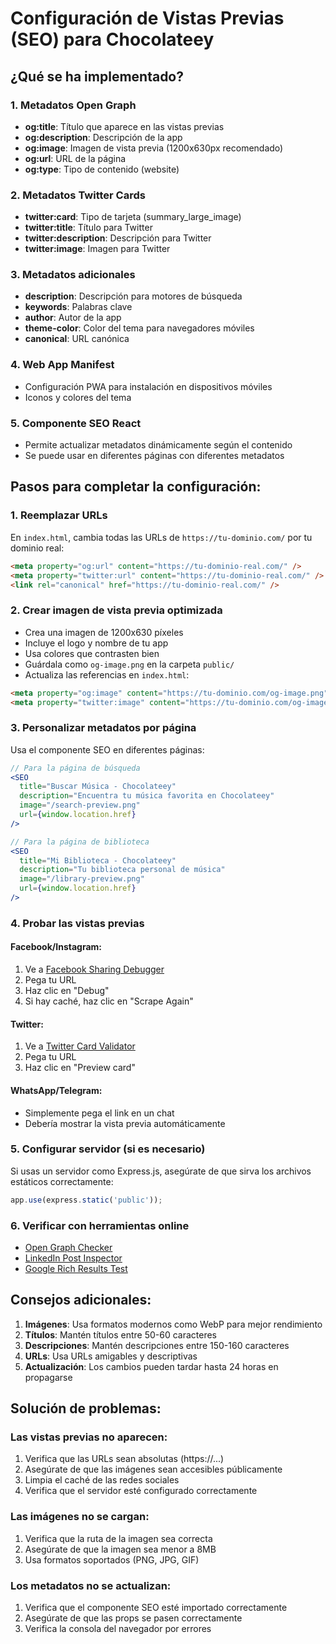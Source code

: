 # Configuración de Vistas Previas (SEO) para Chocolateey

## ¿Qué se ha implementado?

### 1. Metadatos Open Graph

- **og:title**: Título que aparece en las vistas previas
- **og:description**: Descripción de la app
- **og:image**: Imagen de vista previa (1200x630px recomendado)
- **og:url**: URL de la página
- **og:type**: Tipo de contenido (website)

### 2. Metadatos Twitter Cards

- **twitter:card**: Tipo de tarjeta (summary_large_image)
- **twitter:title**: Título para Twitter
- **twitter:description**: Descripción para Twitter
- **twitter:image**: Imagen para Twitter

### 3. Metadatos adicionales

- **description**: Descripción para motores de búsqueda
- **keywords**: Palabras clave
- **author**: Autor de la app
- **theme-color**: Color del tema para navegadores móviles
- **canonical**: URL canónica

### 4. Web App Manifest

- Configuración PWA para instalación en dispositivos móviles
- Iconos y colores del tema

### 5. Componente SEO React

- Permite actualizar metadatos dinámicamente según el contenido
- Se puede usar en diferentes páginas con diferentes metadatos

## Pasos para completar la configuración:

### 1. Reemplazar URLs

En `index.html`, cambia todas las URLs de `https://tu-dominio.com/` por tu dominio real:

```html
<meta property="og:url" content="https://tu-dominio-real.com/" />
<meta property="twitter:url" content="https://tu-dominio-real.com/" />
<link rel="canonical" href="https://tu-dominio-real.com/" />
```

### 2. Crear imagen de vista previa optimizada

- Crea una imagen de 1200x630 píxeles
- Incluye el logo y nombre de tu app
- Usa colores que contrasten bien
- Guárdala como `og-image.png` en la carpeta `public/`
- Actualiza las referencias en `index.html`:

```html
<meta property="og:image" content="https://tu-dominio.com/og-image.png" />
<meta property="twitter:image" content="https://tu-dominio.com/og-image.png" />
```

### 3. Personalizar metadatos por página

Usa el componente SEO en diferentes páginas:

```jsx
// Para la página de búsqueda
<SEO
  title="Buscar Música - Chocolateey"
  description="Encuentra tu música favorita en Chocolateey"
  image="/search-preview.png"
  url={window.location.href}
/>

// Para la página de biblioteca
<SEO
  title="Mi Biblioteca - Chocolateey"
  description="Tu biblioteca personal de música"
  image="/library-preview.png"
  url={window.location.href}
/>
```

### 4. Probar las vistas previas

#### Facebook/Instagram:

1. Ve a [Facebook Sharing Debugger](https://developers.facebook.com/tools/debug/)
2. Pega tu URL
3. Haz clic en "Debug"
4. Si hay caché, haz clic en "Scrape Again"

#### Twitter:

1. Ve a [Twitter Card Validator](https://cards-dev.twitter.com/validator)
2. Pega tu URL
3. Haz clic en "Preview card"

#### WhatsApp/Telegram:

- Simplemente pega el link en un chat
- Debería mostrar la vista previa automáticamente

### 5. Configurar servidor (si es necesario)

Si usas un servidor como Express.js, asegúrate de que sirva los archivos estáticos correctamente:

```javascript
app.use(express.static('public'));
```

### 6. Verificar con herramientas online

- [Open Graph Checker](https://www.opengraph.xyz/)
- [LinkedIn Post Inspector](https://www.linkedin.com/post-inspector/)
- [Google Rich Results Test](https://search.google.com/test/rich-results)

## Consejos adicionales:

1. **Imágenes**: Usa formatos modernos como WebP para mejor rendimiento
2. **Títulos**: Mantén títulos entre 50-60 caracteres
3. **Descripciones**: Mantén descripciones entre 150-160 caracteres
4. **URLs**: Usa URLs amigables y descriptivas
5. **Actualización**: Los cambios pueden tardar hasta 24 horas en propagarse

## Solución de problemas:

### Las vistas previas no aparecen:

1. Verifica que las URLs sean absolutas (https://...)
2. Asegúrate de que las imágenes sean accesibles públicamente
3. Limpia el caché de las redes sociales
4. Verifica que el servidor esté configurado correctamente

### Las imágenes no se cargan:

1. Verifica que la ruta de la imagen sea correcta
2. Asegúrate de que la imagen sea menor a 8MB
3. Usa formatos soportados (PNG, JPG, GIF)

### Los metadatos no se actualizan:

1. Verifica que el componente SEO esté importado correctamente
2. Asegúrate de que las props se pasen correctamente
3. Verifica la consola del navegador por errores
